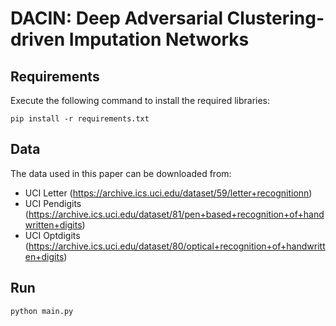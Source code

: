 # DACIN: Deep Adversarial Clustering-driven Imputation Networks

## Requirements

Execute the following command to install the required libraries:
```
pip install -r requirements.txt
```

## Data

The data used in this paper can be downloaded from:
-   UCI Letter (https://archive.ics.uci.edu/dataset/59/letter+recognitionn)
-   UCI Pendigits (https://archive.ics.uci.edu/dataset/81/pen+based+recognition+of+handwritten+digits)
-   UCI Optdigits (https://archive.ics.uci.edu/dataset/80/optical+recognition+of+handwritten+digits)

## Run

```bash
python main.py
```
